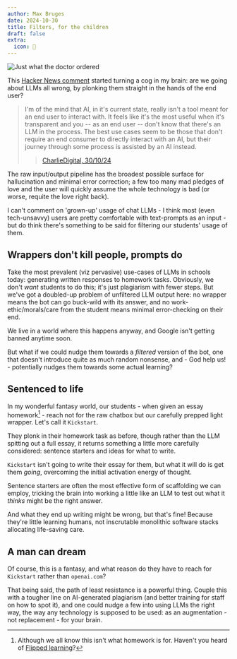```yaml
---
author: Max Bruges
date: 2024-10-30
title: Filters, for the children
draft: false
extra:
  icon: 🚬
---
```


![Just what the doctor ordered](/images/filtered-cigs.webp)

This [Hacker News comment](https://news.ycombinator.com/item?id=41994567) started turning a cog in my brain: are we going about LLMs all wrong, by plonking them straight in the hands of the end user?

> I'm of the mind that AI, in it's current state, really isn't a tool meant for an end user to interact with.
> It feels like it's the most useful when it's transparent and you -- as an end user -- don't know that there's an LLM in the process. The best use cases seem to be those that don't require an end consumer to directly interact with an AI, but their journey through some process is assisted by an AI instead.
>> [CharlieDigital, 30/10/24](https://news.ycombinator.com/user?id=CharlieDigital)

The raw input/output pipeline has the broadest possible surface for hallucination and minimal error correction; a few too many mad pledges of love and the user will quickly assume the whole technology is bad (or worse, requite the love right back).

I can't comment on 'grown-up' usage of chat LLMs - I think most (even tech-unsavvy) users are pretty comfortable with text-prompts as an input - but do think there's something to be said for filtering our students' usage of them.

## Wrappers don't kill people, prompts do

Take the most prevalent (viz pervasive) use-cases of LLMs in schools today: generating written responses to homework tasks. Obviously, we don't *want* students to do this; it's just plagiarism with fewer steps. But we've got a doubled-up problem of unfiltered LLM output here: no wrapper means the bot can go buck-wild with its answer, and no work-ethic/morals/care from the student means minimal error-checking on their end.

We live in a world where this happens anyway, and Google isn't getting banned anytime soon.

But what if we could nudge them towards a *filtered* version of the bot, one that doesn't introduce quite as much random nonsense, and - God help us! - potentially nudges them towards some actual learning?

## Sentenced to life

In my wonderful fantasy world, our students - when given an essay homework[^1] - reach not for the raw chatbox but our carefully prepped light wrapper. Let's call it `Kickstart`.

They plonk in their homework task as before, though rather than the LLM spitting out a full essay, it returns something a little more carefully considered: sentence starters and ideas for what to write.

`Kickstart` isn't going to write their essay for them, but what it will do is get them *going*, overcoming the initial activation energy of thought.

Sentence starters are often the most effective form of scaffolding we can employ, tricking the brain into working a little like an LLM to test out what it *thinks* might be the right answer.

And what they end up writing might be wrong, but that's fine! Because they're little learning humans, not inscrutable monolithic software stacks allocating life-saving care.

## A man can dream

Of course, this is a fantasy, and what reason do they have to reach for `Kickstart` rather than `openai.com`?

That being said, the path of least resistance is a powerful thing. Couple this with a tougher line on AI-generated plagiarism (and better training for staff on how to spot it), and one could nudge a few into using LLMs the right way, the way any technology is supposed to be used: as an augmentation - not replacement - for your brain.

[^1]: Although we all know this isn't what homework is for. Haven't you heard of [Flipped learning](https://www.sciencedirect.com/science/article/pii/S2405844022038178)?
